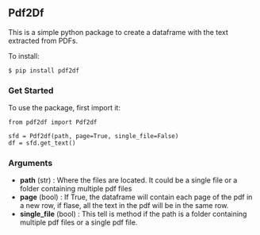 ## Pdf2Df

This is a simple python package to create a dataframe with the text extracted from PDFs.

To install:

```
$ pip install pdf2df
```

### Get Started

To use the package, first import it:

```
from pdf2df import Pdf2df

sfd = Pdf2df(path, page=True, single_file=False)
df = sfd.get_text()
```

### Arguments

 - **path** (str) : Where the files are located. It could be a single file or a folder containing multiple pdf files
 - **page** (bool) : If True, the dataframe will contain each page of the pdf in a new row, if flase, all the text in the pdf will be in the same row.
 - **single_file** (bool) : This tell is method if the path is a folder containing multiple pdf files or a single pdf file.
